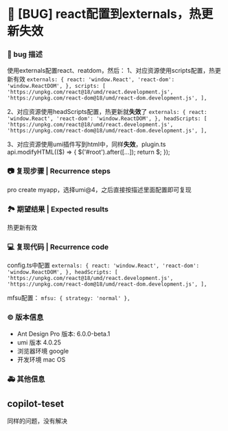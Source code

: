 # 🐛 [BUG] react配置到externals，热更新失效

### 🐛 bug 描述

使用externals配置react、reatdom，然后：
1、对应资源使用scripts配置，热更新有效
`externals: {
    react: 'window.React',
    'react-dom': 'window.ReactDOM',
  },
  scripts: [
    'https://unpkg.com/react@18/umd/react.development.js',
    'https://unpkg.com/react-dom@18/umd/react-dom.development.js',
  ],`

2、对应资源使用headScripts配置，热更新就**失效**了
`externals: {
    react: 'window.React',
    'react-dom': 'window.ReactDOM',
  },
  headScripts: [
    'https://unpkg.com/react@18/umd/react.development.js',
    'https://unpkg.com/react-dom@18/umd/react-dom.development.js',
  ],`

3、对应资源使用umi插件写到html中，同样**失效**，plugin.ts
api.modifyHTML(($) => {
$('#root').after([...]);
return $;
});

### 📷 复现步骤 | Recurrence steps

pro create myapp，选择umi@4，之后直接按描述里面配置即可复现

### 🏞 期望结果 | Expected results

热更新有效

### 💻 复现代码 | Recurrence code

config.ts中配置
`externals: {
    react: 'window.React',
    'react-dom': 'window.ReactDOM',
  },
  headScripts: [
    'https://unpkg.com/react@18/umd/react.development.js',
    'https://unpkg.com/react-dom@18/umd/react-dom.development.js',
  ],`

mfsu配置：
`mfsu: { strategy: 'normal' },`

### © 版本信息

- Ant Design Pro 版本: 6.0.0-beta.1
- umi 版本 4.0.25
- 浏览器环境 google
- 开发环境 mac OS

### 🚑 其他信息

## copilot-teset

同样的问题，没有解决
